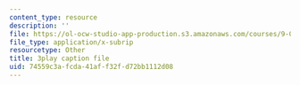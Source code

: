 ```yaml
---
content_type: resource
description: ''
file: https://ol-ocw-studio-app-production.s3.amazonaws.com/courses/9-00sc-introduction-to-psychology-fall-2011/74559c3afcda41aff32fd72bb1112d08_76O3rulk844.srt
file_type: application/x-subrip
resourcetype: Other
title: 3play caption file
uid: 74559c3a-fcda-41af-f32f-d72bb1112d08
---
```

